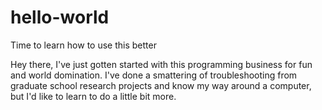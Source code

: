 # hello-world
Time to learn how to use this better

Hey there,
I've just gotten started with this programming business for fun and world domination. I've done a smattering of troubleshooting from 
graduate school research projects and know my way around a computer, but I'd like to learn to do a little bit more.
